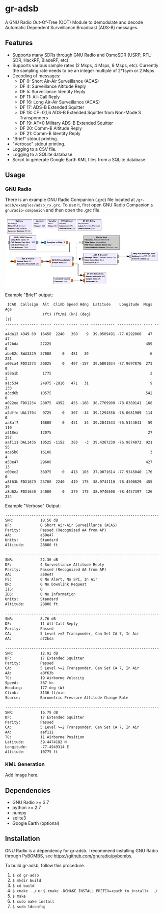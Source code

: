 # gr-adsb
A GNU Radio Out-Of-Tree (OOT) Module to demodulate and decode Automatic Dependent Surveillance Broadcast (ADS-B) messages.


## Features
* Supports many SDRs through GNU Radio and OsmoSDR (USRP, RTL-SDR, HackRF, BladeRF, etc).
* Supports various sample rates (2 Msps, 4 Msps, 6 Msps, etc).  Currently the sampling rate needs to be an integer multiple of 2*fsym or 2 Msps.
* Decoding of messages:
  * DF 0:  Short Air-Air Surveillance (ACAS)
  * DF 4:  Surveillance Altitude Reply
  * DF 5:  Surveillance Identity Reply
  * DF 11: All-Call Reply
  * DF 16: Long Air-Air Surveillance (ACAS)
  * DF 17: ADS-B Extended Squitter
  * DF 18: CF=0,1,6 ADS-B Extended Squitter from Non-Mode S Transponders
  * DF 19: AF=0 Military ADS-B Extended Squitter
  * DF 20: Comm-B Altitude Reply
  * DF 21: Comm-B Identity Reply
* "Brief" stdout printing.
* "Verbose" stdout printing.
* Logging to a CSV file.
* Logging to a SQLite database.
* Script to generate Google Earth KML files from a SQLite database.


## Usage
### GNU Radio
There is an example GNU Radio Companion (.grc) file located at `/gr-adsb/examples/adsb_rx.grc`.  To use it, first open GNU Radio Companion `$ gnuradio-companion` and then open the .grc file.

![GRC Example Flowgraph](https://github.com/mhostetter/gr-adsb/blob/master/docs/adsb_rx.png)

Example "Brief" output:
```
 ICAO  Callsign  Alt  Climb Speed Hdng  Latitude    Longitude  Msgs Age
                 (ft) (ft/m) (kn) (deg)                             (s)
------ -------- ----- ----- ----- ---- ----------- ----------- ---- ---
a4da13 4349 60  16450  2240   360    9  39.0509491 -77.0292066   47  47
a72bda          27225                                           459   0
abe82c SWA3329  37000     0   481   39                            6 221
a00ca4 FDX1273  36025     0   407 -157  39.6801034 -77.9697876  273   0
a58a1b           1775                                             2   2
a1c534          24975 -2816   471   31                            9 233
a3cd6b          10575                                           542   0
a022ee FDX1234  28075  4352   455 -168  38.7769900 -78.8369141  168  23
a2dffe UAL1704   9725     0   307  -34  39.1294556 -78.0681909  114   0
aa8af7          16800     0   431   34  39.2041533 -76.5144043   59 110
a318ea          12075                                            27 257
aaf111 DAL1436  10525 -1152   303   -3  39.4307230 -76.9674072  921  55
ace5b6          16100                                             3   4
a50e47          29600                                           427  13
c00ec2          36975     0   413  103  37.9071614 -77.9345040  176   0
a8f63b FDX1679  25700  2240   419  175  38.9744110 -78.4300829  455  39
a8d62a FDX1630  34000     0   379  175  38.9746508 -78.4457397  126 234
```
Example "Verbose" Output:
```
----------------------------------------------------------------------
SNR:            18.50 dB
DF:             0 Short Air-Air Surveillance (ACAS)
Parity:         Passed (Recognized AA from AP)
AA:             a50e47
Units:          Standard
Altitude:       28800 ft

----------------------------------------------------------------------
SNR:            22.36 dB
DF:             4 Surveillance Altitude Reply
Parity:         Passed (Recognized AA from AP)
AA:             a50e47
FS:             0 No Alert, No SPI, In Air
DR:             0 No Downlink Request
IIS:            0
IDS:            0 No Information
Units:          Standard
Altitude:       28800 ft

----------------------------------------------------------------------
SNR:            8.76 dB
DF:             11 All-Call Reply
Parity:         Passed
CA:             5 Level >=2 Transponder, Can Set CA 7, In Air
AA:             a72bda

----------------------------------------------------------------------
SNR:            12.92 dB
DF:             17 Extended Squitter
Parity:         Passed
CA:             5 Level >=2 Transponder, Can Set CA 7, In Air
AA:             a8f63b
TC:             19 Airborne Velocity
Speed:          367 kn
Heading:        177 deg (W)
Climb:          3136 ft/min
Source:         Barometric Pressure Altitude Change Rate

----------------------------------------------------------------------
SNR:            16.79 dB
DF:             17 Extended Squitter
Parity:         Passed
CA:             5 Level >=2 Transponder, Can Set CA 7, In Air
AA:             aaf111
TC:             11 Airborne Position
Latitude:       39.4474182 N
Longitude:      -77.4949314 E
Altitude:       10775 ft
```

### KML Generation
Add image here.

## Dependencies
* GNU Radio >= 3.7
* python >= 2.7
* numpy
* sqlite3
* Google Earth (optional)

## Installation
GNU Radio is a dependency for gr-adsb.  I recommend installing GNU Radio through PyBOMBS, see https://github.com/gnuradio/pybombs.

To build gr-adsb, follow this procedure.

1. `$ cd gr-adsb`
2. `$ mkdir build`
3. `$ cd build`
4. `$ cmake ../` or `$ cmake -DCMAKE_INSTALL_PREFIX=<path_to_install> ../`
5. `$ make`
6. `$ sudo make install`
7. `$ sudo ldconfig`


